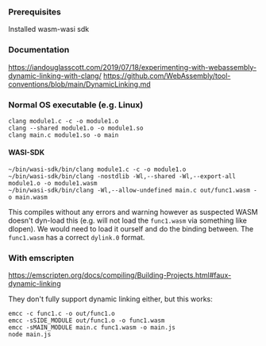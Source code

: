 ### Prerequisites

Installed wasm-wasi sdk

### Documentation

https://iandouglasscott.com/2019/07/18/experimenting-with-webassembly-dynamic-linking-with-clang/
https://github.com/WebAssembly/tool-conventions/blob/main/DynamicLinking.md

### Normal OS executable (e.g. Linux)

```
clang module1.c -c -o module1.o
clang --shared module1.o -o module1.so
clang main.c module1.so -o main
```

#### WASI-SDK

```
~/bin/wasi-sdk/bin/clang module1.c -c -o module1.o
~/bin/wasi-sdk/bin/clang -nostdlib -Wl,--shared -Wl,--export-all module1.o -o module1.wasm
~/bin/wasi-sdk/bin/clang -Wl,--allow-undefined main.c out/func1.wasm -o main.wasm
```

This compiles without any errors and warning however as suspected WASM doesn't
dyn-load this (e.g. will not load the `func1.wasm` via something like dlopen).
We would need to load it ourself and do the binding between. The `func1.wasm`
has a correct `dylink.0` format.

### With emscripten

https://emscripten.org/docs/compiling/Building-Projects.html#faux-dynamic-linking

They don't fully support dynamic linking either, but this works:

```
emcc -c func1.c -o out/func1.o
emcc -sSIDE_MODULE out/func1.o -o func1.wasm
emcc -sMAIN_MODULE main.c func1.wasm -o main.js
node main.js
```
